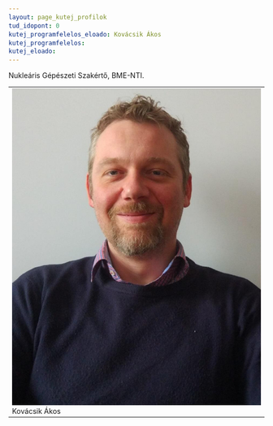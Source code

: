 ```yaml
---
layout: page_kutej_profilok
tud_idopont: 0
kutej_programfelelos_eloado: Kovácsik Ákos
kutej_programfelelos: 
kutej_eloado: 
---
```


Nukleáris Gépészeti Szakértő, BME-NTI.


 <table class="picture">
<tr>
<td>

<div class="gallery">
    <img src="images/kovacsik_akos.png" max-width="250" max-height="200">
  <div class="desc">Kovácsik Ákos</div>
</div>

</td>
</tr>
</table>
